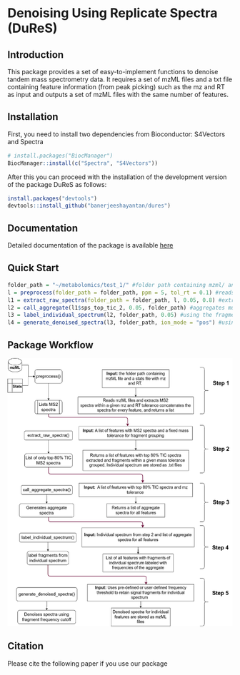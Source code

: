 # Denoising Using Replicate Spectra (DuReS)

## Introduction

This package provides a set of easy-to-implement functions to denoise tandem mass spectrometry data. It requires a set of mzML files and a txt file containing feature information (from peak picking) such as the mz and RT as input and outputs a set of mzML files with the same number of features. 

## Installation

First, you need to install two dependencies from Bioconductor: S4Vectors and Spectra
```r
# install.packages("BiocManager")
BiocManager::install(c("Spectra", "S4Vectors"))
```
After this you can proceed with the installation of the development version of the package DuReS as follows:

```r
install.packages("devtools")
devtools::install_github("banerjeeshayantan/dures")
```

## Documentation
Detailed documentation of the package is available [here](https://banerjeeshayantan.github.io/dures/)

## Quick Start
```r
folder_path = "~/metabolomics/test_1/" #folder path containing mzml/ and Stats.txt in required format
l = preprocess(folder_path = folder_path, ppm = 5, tol_rt = 0.1) #reads mzml files, prepares Stats file, extracts spectra and concatenates spectra
l1 = extract_raw_spectra(folder_path = folder_path, l, 0.05, 0.8) #extract top x% (where x = 0.8) TIC spectra, groups fragments within a given tolerance (0.05 Da)
l2 = call_aggregate(l1$sps_top_tic_2, 0.05, folder_path) #aggregates multiple spectra for a given feature by grouping fragments within a given tolerance and also generates frequency of those fragments
l3 = label_individual_spectrum(l2, folder_path, 0.05) #using the fragment frequencies of the aggregate learnt from teh previous step, it labels the individual spectrum for a given feature
l4 = generate_denoised_spectra(l3, folder_path, ion_mode = "pos") #using a cutoff denoises individual spectrum for every feature and stores it as an mzML file in folder_path
```

## Package Workflow
![Workflow Diagram](images/dures_workflow.png)

## Citation
Please cite the following paper if you use our package

